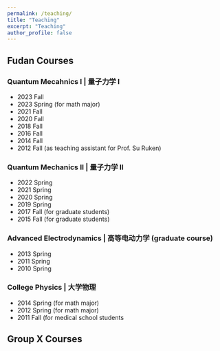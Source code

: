 ```yaml
---
permalink: /teaching/
title: "Teaching"
excerpt: "Teaching"
author_profile: false
---
```


## Fudan Courses

### Quantum Mecahnics I | 量子力学 I 
* 2023 Fall
* 2023 Spring (for math major)
* 2021 Fall
* 2020 Fall
* 2018 Fall
* 2016 Fall
* 2014 Fall
* 2012 Fall (as teaching assistant for Prof. Su Ruken)

### Quantum Mechanics II | 量子力学 II 
* 2022 Spring
* 2021 Spring
* 2020 Spring
* 2019 Spring
* 2017 Fall (for graduate students)
* 2015 Fall (for graduate students)

### Advanced Electrodynamics | 高等电动力学 (graduate course) 
* 2013 Spring
* 2011 Spring
* 2010 Spring

### College Physics | 大学物理 
* 2014 Spring (for math major)
* 2012 Spring (for math major)
* 2011 Fall (for medical school students

## Group X Courses